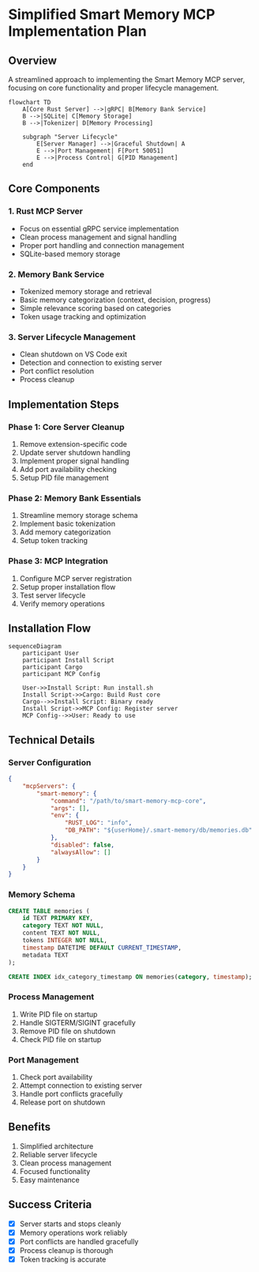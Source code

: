 # Simplified Smart Memory MCP Implementation Plan

## Overview

A streamlined approach to implementing the Smart Memory MCP server, focusing on core functionality and proper lifecycle management.

```mermaid
flowchart TD
    A[Core Rust Server] -->|gRPC| B[Memory Bank Service]
    B -->|SQLite| C[Memory Storage]
    B -->|Tokenizer| D[Memory Processing]
    
    subgraph "Server Lifecycle"
        E[Server Manager] -->|Graceful Shutdown| A
        E -->|Port Management| F[Port 50051]
        E -->|Process Control| G[PID Management]
    end
```

## Core Components

### 1. Rust MCP Server
- Focus on essential gRPC service implementation
- Clean process management and signal handling
- Proper port handling and connection management
- SQLite-based memory storage

### 2. Memory Bank Service
- Tokenized memory storage and retrieval
- Basic memory categorization (context, decision, progress)
- Simple relevance scoring based on categories
- Token usage tracking and optimization

### 3. Server Lifecycle Management
- Clean shutdown on VS Code exit
- Detection and connection to existing server
- Port conflict resolution
- Process cleanup

## Implementation Steps

### Phase 1: Core Server Cleanup
1. Remove extension-specific code
2. Update server shutdown handling
3. Implement proper signal handling
4. Add port availability checking
5. Setup PID file management

### Phase 2: Memory Bank Essentials
1. Streamline memory storage schema
2. Implement basic tokenization
3. Add memory categorization
4. Setup token tracking

### Phase 3: MCP Integration
1. Configure MCP server registration
2. Setup proper installation flow
3. Test server lifecycle
4. Verify memory operations

## Installation Flow

```mermaid
sequenceDiagram
    participant User
    participant Install Script
    participant Cargo
    participant MCP Config

    User->>Install Script: Run install.sh
    Install Script->>Cargo: Build Rust core
    Cargo-->>Install Script: Binary ready
    Install Script->>MCP Config: Register server
    MCP Config-->>User: Ready to use
```

## Technical Details

### Server Configuration
```json
{
    "mcpServers": {
        "smart-memory": {
            "command": "/path/to/smart-memory-mcp-core",
            "args": [],
            "env": {
                "RUST_LOG": "info",
                "DB_PATH": "${userHome}/.smart-memory/db/memories.db"
            },
            "disabled": false,
            "alwaysAllow": []
        }
    }
}
```

### Memory Schema
```sql
CREATE TABLE memories (
    id TEXT PRIMARY KEY,
    category TEXT NOT NULL,
    content TEXT NOT NULL,
    tokens INTEGER NOT NULL,
    timestamp DATETIME DEFAULT CURRENT_TIMESTAMP,
    metadata TEXT
);

CREATE INDEX idx_category_timestamp ON memories(category, timestamp);
```

### Process Management
1. Write PID file on startup
2. Handle SIGTERM/SIGINT gracefully
3. Remove PID file on shutdown
4. Check PID file on startup

### Port Management
1. Check port availability
2. Attempt connection to existing server
3. Handle port conflicts gracefully
4. Release port on shutdown

## Benefits
1. Simplified architecture
2. Reliable server lifecycle
3. Clean process management
4. Focused functionality
5. Easy maintenance

## Success Criteria
- [x] Server starts and stops cleanly
- [x] Memory operations work reliably
- [x] Port conflicts are handled gracefully
- [x] Process cleanup is thorough
- [x] Token tracking is accurate